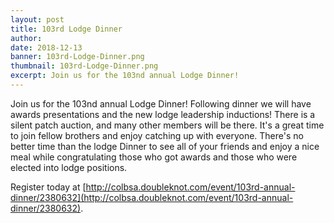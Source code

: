```yaml
---
layout: post
title: 103rd Lodge Dinner
author:
date: 2018-12-13
banner: 103rd-Lodge-Dinner.png
thumbnail: 103rd-Lodge-Dinner.png
excerpt: Join us for the 103nd annual Lodge Dinner!
---
```


Join us for the 103nd annual Lodge Dinner! Following dinner we will have awards presentations and the new lodge leadership inductions! There is a silent patch auction, and many other members will be there. It's a great time to join fellow brothers and enjoy catching up with everyone. There's no better time than the lodge Dinner to see all of your friends and enjoy a nice meal while congratulating those who got awards and those who were elected into lodge positions.

Register today at [http://colbsa.doubleknot.com/event/103rd-annual-dinner/2380632](http://colbsa.doubleknot.com/event/103rd-annual-dinner/2380632).
